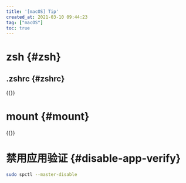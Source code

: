 ```yaml
---
title: '[macOS] Tip'
created_at: 2021-03-10 09:44:23
tag: ["macOS"]
toc: true
---
```


# zsh {#zsh}

## .zshrc {#zshrc}

{{<highlight-file title="~/.zshrc" path="zshrc" lang="sh">}}

# mount {#mount}

{{<highlight-file title="/etc/synthetic.conf" path="synthetic.conf" lang="ini">}}


# 禁用应用验证 {#disable-app-verify}
```bash
sudo spctl --master-disable
```